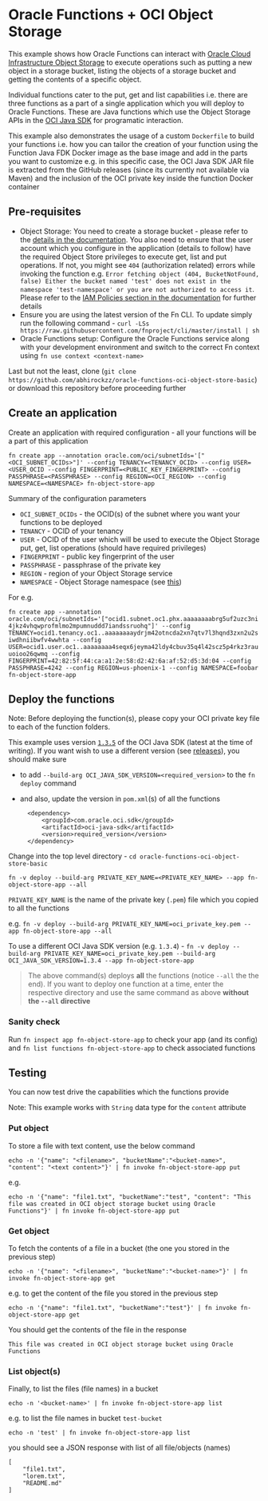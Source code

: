 # Oracle Functions + OCI Object Storage

This example shows how Oracle Functions can interact with [Oracle Cloud Infrastructure Object Storage](https://docs.cloud.oracle.com/iaas/Content/Object/Concepts/objectstorageoverview.htm) to execute operations such as putting a new object in a storage bucket, listing the objects of a storage bucket and getting the contents of a specific object. 

Individual functions cater to the put, get and list capabilities i.e. there are three functions as a part of a single application which you will deploy to Oracle Functions. These are Java functions which use the Object Storage APIs in the [OCI Java SDK](https://docs.cloud.oracle.com/iaas/Content/API/SDKDocs/javasdk.htm) for programatic interaction.

This example also demonstrates the usage of a custom `Dockerfile` to build your functions i.e. how you can tailor the creation of your function using the Function Java FDK Docker image as the base image and add in the parts you want to customize e.g. in this specific case, the OCI Java SDK JAR file is extracted from the GitHub releases (since its currently not available via Maven) and the inclusion of the OCI private key inside the function Docker container

## Pre-requisites

- Object Storage: You need to create a storage bucket - please refer to the [details in the documentation](https://docs.cloud.oracle.com/iaas/Content/Object/Tasks/managingbuckets.htm?TocPath=Services%7CObject%20Storage%7C_____2). You also need to ensure that the user account which you configure in the application (details to follow) have the required Object Store privileges to execute get, list and put operations. If not, you might see `404` (authorization related) errors while invoking the function e.g. `Error fetching object (404, BucketNotFound, false) Either the bucket named 'test' does not exist in the namespace 'test-namespace' or you are not authorized to access it`. Please refer to the [IAM Policies section in the documentation](https://docs.cloud.oracle.com/iaas/Content/Identity/Concepts/commonpolicies.htm) for further details
- Ensure you are using the latest version of the Fn CLI. To update simply run the following command - `curl -LSs https://raw.githubusercontent.com/fnproject/cli/master/install | sh`
- Oracle Functions setup: Configure the Oracle Functions service along with your development environment and switch to the correct Fn context using `fn use context <context-name>` 

Last but not the least, clone (`git clone https://github.com/abhirockzz/oracle-functions-oci-object-store-basic`) or download this repository before proceeding further

## Create an application

Create an application with required configuration - all your functions will be a part of this application

`fn create app --annotation oracle.com/oci/subnetIds='["<OCI_SUBNET_OCIDs>"]' --config TENANCY=<TENANCY_OCID> --config USER=<USER_OCID --config FINGERPRINT=<PUBLIC_KEY_FINGERPRINT> --config PASSPHRASE=<PASSPHRASE> --config REGION=<OCI_REGION> --config NAMESPACE=<NAMESPACE> fn-object-store-app`

Summary of the configuration parameters

- `OCI_SUBNET_OCIDs` - the OCID(s) of the subnet where you want your functions to be deployed
- `TENANCY` - OCID of your tenancy
- `USER` - OCID of the user which will be used to execute the Object Storage put, get, list operations (should have required privileges)
- `FINGERPRINT` - public key fingerprint of the user
- `PASSPHRASE` - passphrase of the private key
- `REGION` - region of your Object Storage service
- `NAMESPACE` - Object Storage namespace (see [this](https://docs.cloud.oracle.com/iaas/Content/Object/Tasks/understandingnamespaces.htm))

For e.g.

`fn create app --annotation oracle.com/oci/subnetIds='["ocid1.subnet.oc1.phx.aaaaaaaabrg5uf2uzc3ni4jkz4vhqwprofmlmo2mpumnuddd7iandssruohq"]' --config TENANCY=ocid1.tenancy.oc1..aaaaaaaaydrjm42otncda2xn7qtv7l3hqnd3zxn2u2siwdhniibwfv4wwhta --config USER=ocid1.user.oc1..aaaaaaaa4seqx6jeyma42ldy4cbuv35q4l42scz5p4rkz3rauuoioo26qwmq --config FINGERPRINT=42:82:5f:44:ca:a1:2e:58:d2:42:6a:af:52:d5:3d:04 --config PASSPHRASE=4242 --config REGION=us-phoenix-1 --config NAMESPACE=foobar fn-object-store-app`

## Deploy the functions

Note: Before deploying the function(s), please copy your OCI private key file to each of the function folders.

This example uses version [`1.3.5`](https://github.com/oracle/oci-java-sdk/releases/tag/v1.3.5) of the OCI Java SDK (latest at the time of writing). If you want wish to use a different version (see [releases](https://github.com/oracle/oci-java-sdk/releases)), you should make sure

- to add `--build-arg OCI_JAVA_SDK_VERSION=<required_version>` to the `fn deploy` command
- and also, update the version in `pom.xml`(s) of all the functions

		<dependency>
			<groupId>com.oracle.oci.sdk</groupId>
			<artifactId>oci-java-sdk</artifactId>
			<version>required_version</version>
		</dependency>

Change into the top level directory - `cd oracle-functions-oci-object-store-basic`

`fn -v deploy --build-arg PRIVATE_KEY_NAME=<PRIVATE_KEY_NAME> --app fn-object-store-app --all` 

`PRIVATE_KEY_NAME` is the name of the private key (`.pem`) file which you copied to all the functions

e.g. `fn -v deploy --build-arg PRIVATE_KEY_NAME=oci_private_key.pem --app fn-object-store-app --all`

To use a different OCI Java SDK version (e.g. `1.3.4`) - `fn -v deploy --build-arg PRIVATE_KEY_NAME=oci_private_key.pem --build-arg OCI_JAVA_SDK_VERSION=1.3.4 --app fn-object-store-app`

> The above command(s) deploys **all** the functions (notice `--all` the the end). If you want to deploy one function at a time, enter the respective directory and use the same command as above **without the `--all` directive**

### Sanity check

Run `fn inspect app fn-object-store-app` to check your app (and its config) and `fn list functions fn-object-store-app` to check associated functions

## Testing

You can now test drive the capabilities which the functions provide

Note: This example works with `String` data type for the `content` attribute

### Put object

To store a file with text content, use the below command

`echo -n '{"name": "<filename>", "bucketName":"<bucket-name>", "content": "<text content>"}' | fn invoke fn-object-store-app put`

e.g.

`echo -n '{"name": "file1.txt", "bucketName":"test", "content": "This file was created in OCI object storage bucket using Oracle Functions"}' | fn invoke fn-object-store-app put`

### Get object

To fetch the contents of a file in a bucket (the one you stored in the previous step)

`echo -n '{"name": "<filename>", "bucketName":"<bucket-name>"}' | fn invoke fn-object-store-app get`

e.g. to get the content of the file you stored in the previous step

`echo -n '{"name": "file1.txt", "bucketName":"test"}' | fn invoke fn-object-store-app get`

You should get the contents of the file in the response

	This file was created in OCI object storage bucket using Oracle Functions

### List object(s)
	
Finally, to list the files (file names) in a bucket

`echo -n '<bucket-name>' | fn invoke fn-object-store-app list`

e.g. to list the file names in bucket `test-bucket` 

`echo -n 'test' | fn invoke fn-object-store-app list`

you should see a JSON response with list of all file/objects (names)

	[
	    "file1.txt",
	    "lorem.txt",
	    "README.md"
	]
